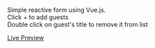 Simple reactive form using Vue.js. <br />
Click + to add guests <br />
Double click on guest's title to remove it from list <br />

<a href="madmax3365.github.io">Live Preview</a>
